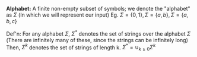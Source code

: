 **Alphabet:** A finite non-empty subset of symbols; we denote the "alphabet" as $\Sigma$
(In which we will represent our input)
Eg. $\Sigma = \{0,1\}, \Sigma = \{a,b\}, \Sigma = \{a,b,c\}$

Def'n:
	For any alphabet $\Sigma$, $\Sigma^*$ denotes the set of strings over the alphabet $\Sigma$
	(There are infinitely many of these, since the strings can be infinitely long)
	Then, $\Sigma^k$ denotes the set of strings of length k. $\Sigma^*=\cup_{k \geq 0}\Sigma^{k}$

